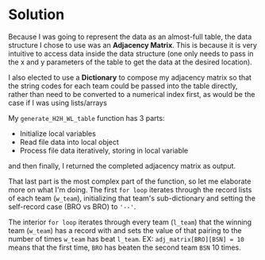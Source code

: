 # Solution
Because I was going to represent the data as an almost-full table, the data structure I chose to use was an **Adjacency Matrix**. This is because it is very intuitive to access data inside the data structure (one only needs to pass in the x and y parameters of the table to get the data at the desired location).

I also elected to use a **Dictionary** to compose my adjacency matrix so that the string codes for each team could be passed into the table directly, rather than need to be converted to a numerical index first, as would be the case if I was using lists/arrays

My `generate_H2H_WL_table` function has 3 parts: 
- Initialize local variables
- Read file data into local object
- Process file data iteratively, storing in local variable

and then finally, I returned the completed adjacency matrix as output.

That last part is the most complex part of the function, so let me elaborate more on what I'm doing. The first `for loop` iterates through the record lists of each team (`w_team`), initializing that team's sub-dictionary and setting the self-record case (BRO vs BRO) to `'--'`. 

The interior `for loop` iterates through every team (`l_team`) that the winning team (`w_team`) has a record with and sets the value of that pairing to the number of times `w_team` has beat `l_team`. EX: `adj_matrix[BRO][BSN] = 10` means that the first time, `BRO` has beaten the second team `BSN` 10 times.